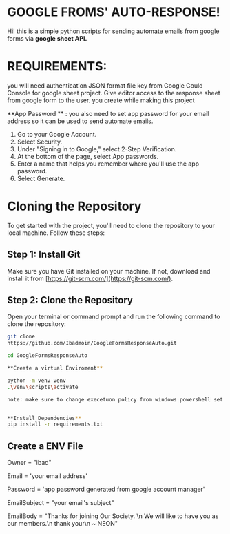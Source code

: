 
# GOOGLE FROMS' AUTO-RESPONSE!
Hi! this is a simple python scripts for sending automate emails from google forms via **google sheet API.**


# REQUIREMENTS:
you will need authentication JSON format file key from Google Could Console for google sheet project. Give editor access to the response sheet from google form to the user. you create while making this project

**App Password ** :
 you also need to set app password for your email address so it can be used to send automate emails. 
 1.  Go to your Google Account.
2.  Select Security.
3.  Under "Signing in to Google," select 2-Step Verification.
4.  At the bottom of the page, select App passwords.
5.  Enter a name that helps you remember where you'll use the app password.
6.  Select Generate.



# Cloning the Repository

To get started with the project, you'll need to clone the repository to your local machine. Follow these steps:

## Step 1: Install Git

Make sure you have Git installed on your machine. If not, download and install it from [https://git-scm.com/](https://git-scm.com/).

## Step 2: Clone the Repository

Open your terminal or command prompt and run the following command to clone the repository:

```bash
git clone
https://github.com/Ibadmoin/GoogleFormsResponseAuto.git

cd GoogleFormsResponseAuto

**Create a virtual Enviroment**

python -m venv venv
.\venv\scripts\activate

note: make sure to change execetuon policy from windows powershell set it to remote-signed or unrestricted 


**Install Dependencies**
pip install -r requirements.txt


```

## Create a ENV File

Owner = "ibad"

Email = 'your email address'

Password = 'app password generated from google account manager'

  

EmailSubject = "your  email's subject"

EmailBody = "Thanks for joining Our Society. \n We will like to have you as our members.\n thank your\n ~ NEON"
